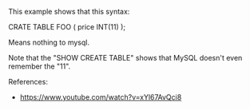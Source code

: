 This example shows that this syntax:

CRATE TABLE FOO (
    price INT(11)
);

Means nothing to mysql.

Note that the "SHOW CREATE TABLE" shows that MySQL doesn't even remember the "11".

References:
- https://www.youtube.com/watch?v=xYl67AvQci8
